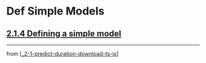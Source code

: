 # Def Simple Models

## [**2.1.4** Defining a simple model](https://livebook.manning.com/book/deep-learning-with-javascript/chapter-2/34)

---
from [[_2-1-predict-duration-download-ts-js]]

[//begin]: # "Autogenerated link references for markdown compatibility"
[_2-1-predict-duration-download-ts-js]: _2-1-predict-duration-download-ts-js.md "Predict TF.js Download"
[//end]: # "Autogenerated link references"